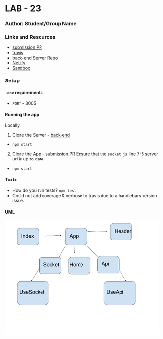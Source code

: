 # LAB - 23

### Author: Student/Group Name

### Links and Resources
* [submission PR](https://github.com/morgan-401-advanced-javascript/Lab23App/pull/1)
* [travis](https://travis-ci.com/morgan-401-advanced-javascript/Lab23App)
* [back-end](https://github.com/morgan-401-advanced-javascript/lab23Server) Server Repo
* [Netlify](https://csb-mqvge.netlify.com/) 
* [Sandbox](https://codesandbox.io/s/black-sunset-mqvge) 

### Setup
#### `.env` requirements
* `PORT` - 3005

#### Running the app
Locally:
1. Clone the Server - [back-end](https://github.com/morgan-401-advanced-javascript/lab23Server)
* `npm start`
2. Clone the App - [submission PR](https://github.com/morgan-401-advanced-javascript/Lab23App/pull/1)
Ensure that the `socket.js` line 7-8 server url is up to date
* `npm start`

  
#### Tests
* How do you run tests?
`npm test`
* Could not add coverage & verbose to travis due to a handlebars version issue.

#### UML
![UML](./assets/UML.jpg)